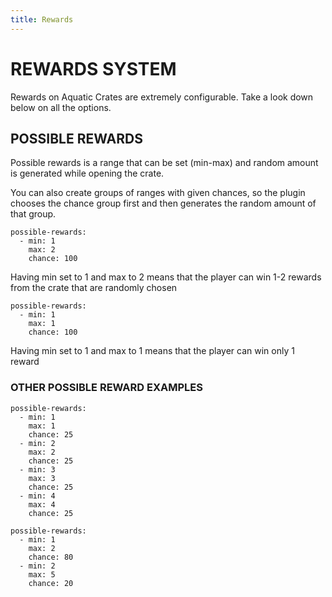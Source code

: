 ```yaml
---
title: Rewards
---
```


# REWARDS SYSTEM

Rewards on Aquatic Crates are extremely configurable. Take a look down below on all the options.


## POSSIBLE REWARDS

Possible rewards is a range that can be set (min-max) and random amount is generated while opening the crate.

You can also create groups of ranges with given chances, so the plugin chooses the chance group first and then generates the random amount of that group.

```
possible-rewards:
  - min: 1
    max: 2
    chance: 100
```

Having min set to 1 and max to 2 means that the player can win 1-2 rewards from the crate that are randomly chosen


```
possible-rewards:
  - min: 1
    max: 1
    chance: 100
```

Having min set to 1 and max to 1 means that the player can win only 1 reward

### OTHER POSSIBLE REWARD EXAMPLES

```
possible-rewards:
  - min: 1
    max: 1
    chance: 25
  - min: 2
    max: 2
    chance: 25
  - min: 3
    max: 3
    chance: 25
  - min: 4
    max: 4
    chance: 25
```

```
possible-rewards:  
  - min: 1
    max: 2
    chance: 80
  - min: 2
    max: 5
    chance: 20
```